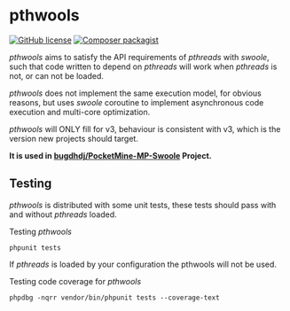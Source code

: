 # pthwools

[![GitHub license](https://img.shields.io/github/license/bugdhdj/pthwools)](https://github.com/bugdhdj/pthwools/blob/master/LICENSE)
<a href="https://packagist.org/packages/bugdhdj/pthwools"><img src="https://img.shields.io/packagist/v/bugdhdj/pthwools" alt="Composer packagist"></a>

*pthwools* aims to satisfy the API requirements of *pthreads* with *swoole*, such that code written to depend on *pthreads* will work when *pthreads* is not, or can not be loaded.

*pthwools* does not implement the same execution model, for obvious reasons, but uses *swoole* coroutine to implement asynchronous code execution and multi-core optimization.

*pthwools* will ONLY fill for v3, behaviour is consistent with v3, which is the version new projects should target.

**It is used in [bugdhdj/PocketMine-MP-Swoole](https://github.com/bugdhdj/PocketMine-MP-Swoole) Project.**

Testing
------

*pthwools* is distributed with some unit tests, these tests should pass with and without *pthreads* loaded.

Testing *pthwools*

    phpunit tests

If *pthreads* is loaded by your configuration the pthwools will not be used.

Testing code coverage for *pthwools*

	phpdbg -nqrr vendor/bin/phpunit tests --coverage-text
